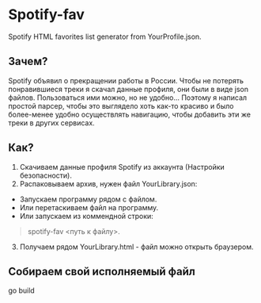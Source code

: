 # Spotify-fav
Spotify HTML favorites list generator from YourProfile.json.

## Зачем?
Spotify объявил о прекращении работы в России.
Чтобы не потерять понравившиеся треки я скачал данные профиля, они были в виде json файлов.
Пользоваться ими можно, но не удобно...
Поэтому я написал простой парсер, чтобы это выглядело хоть как-то красиво и было более-менее удобно осуществлять навигацию, чтобы добавить эти же треки в других сервисах.

## Как?
1. Скачиваем данные профиля Spotify из аккаунта (Настройки безопасности).
2. Распаковываем архив, нужен файл YourLibrary.json:
- Запускаем программу рядом с файлом.
- Или перетаскиваем файл на программу. 
- Или запускаем из коммендной строки:
> spotify-fav <путь к файлу>.
3. Получаем рядом YourLibrary.html - файл можно открыть браузером.

## Собираем свой исполняемый файл
go build
